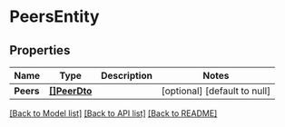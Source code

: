 # PeersEntity

## Properties
Name | Type | Description | Notes
------------ | ------------- | ------------- | -------------
**Peers** | [**[]PeerDto**](PeerDTO.md) |  | [optional] [default to null]

[[Back to Model list]](../pkg/nifi/README.md#documentation-for-models) [[Back to API list]](../pkg/nifi/README.md#documentation-for-api-endpoints) [[Back to README]](../pkg/nifi/README.md)


